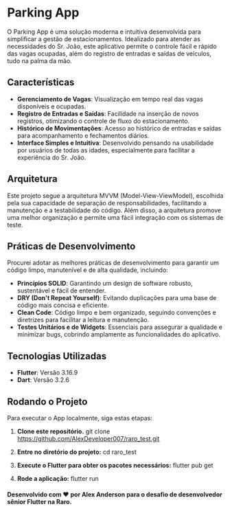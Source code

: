# Parking App

O Parking App é uma solução moderna e intuitiva desenvolvida para simplificar a gestão de estacionamentos. Idealizado para atender as necessidades do Sr. João, este aplicativo permite o controle fácil e rápido das vagas ocupadas, além do registro de entradas e saídas de veículos, tudo na palma da mão.

## Características

- **Gerenciamento de Vagas**: Visualização em tempo real das vagas disponíveis e ocupadas.
- **Registro de Entradas e Saídas**: Facilidade na inserção de novos registros, otimizando o controle de fluxo do estacionamento.
- **Histórico de Movimentações**: Acesso ao histórico de entradas e saídas para acompanhamento e fechamentos diários.
- **Interface Simples e Intuitiva**: Desenvolvido pensando na usabilidade por usuários de todas as idades, especialmente para facilitar a experiência do Sr. João.

## Arquitetura

Este projeto segue a arquitetura MVVM (Model-View-ViewModel), escolhida pela sua capacidade de separação de responsabilidades, facilitando a manutenção e a testabilidade do código. Além disso, a arquitetura promove uma melhor organização e permite uma fácil integração com os sistemas de teste.

## Práticas de Desenvolvimento

Procurei adotar as melhores práticas de desenvolvimento para garantir um código limpo, manutenível e de alta qualidade, incluindo:

- **Princípios SOLID**: Garantindo um design de software robusto, sustentável e fácil de entender.
- **DRY (Don't Repeat Yourself)**: Evitando duplicações para uma base de código mais concisa e eficiente.
- **Clean Code**: Código limpo e bem organizado, seguindo convenções e diretrizes para facilitar a leitura e manutenção.
- **Testes Unitários e de Widgets**: Essenciais para assegurar a qualidade e minimizar bugs, cobrindo amplamente as funcionalidades do aplicativo.

## Tecnologias Utilizadas

- **Flutter**: Versão 3.16.9
- **Dart**: Versão 3.2.6
  
## Rodando o Projeto

Para executar o App localmente, siga estas etapas:

1. **Clone este repositório.**
   git clone https://github.com/AlexDeveloper007/raro_test.git

2. **Entre no diretório do projeto:**
   cd raro_test

3. **Execute o Flutter para obter os pacotes necessários:**
   flutter pub get

4. **Rode a aplicação:**
   flutter run


#### Desenvolvido com ❤️ por Alex Anderson para o desafio de desenvolvedor sênior Flutter na Raro.
